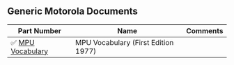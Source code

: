 
## Generic Motorola Documents


| Part Number   | Name      | Comments |
|---             |---           |--                    |
| :white_check_mark: [MPU Vocabulary](/images/MPU_Vocabulary.1.png) | MPU Vocabulary (First Edition 1977)|  |



